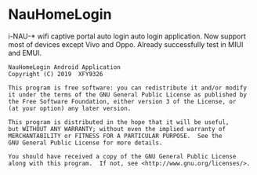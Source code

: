 # NauHomeLogin
i-NAU-* wifi captive portal auto login auto login application.
Now support most of devices except Vivo and Oppo.
Already successfully test in MIUI and EMUI.

    NauHomeLogin Android Application
    Copyright (C) 2019  XFY9326

    This program is free software: you can redistribute it and/or modify
    it under the terms of the GNU General Public License as published by
    the Free Software Foundation, either version 3 of the License, or
    (at your option) any later version.

    This program is distributed in the hope that it will be useful,
    but WITHOUT ANY WARRANTY; without even the implied warranty of
    MERCHANTABILITY or FITNESS FOR A PARTICULAR PURPOSE.  See the
    GNU General Public License for more details.

    You should have received a copy of the GNU General Public License
    along with this program.  If not, see <http://www.gnu.org/licenses/>.
